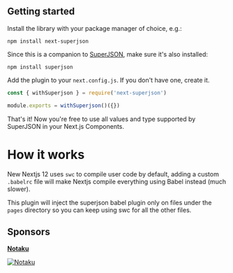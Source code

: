 ## Getting started

Install the library with your package manager of choice, e.g.:

```
npm install next-superjson
```

Since this is a companion to [SuperJSON](https://github.com/blitz-js/superjson),
make sure it's also installed:

```
npm install superjson
```

Add the plugin to your `next.config.js`.
If you don't have one, create it.

```js
const { withSuperjson } = require('next-superjson')

module.exports = withSuperjson()({})
```

That's it! Now you're free to use all values and type supported by SuperJSON in your Next.js Components.

# How it works

New Nextjs 12 uses `swc` to compile user code by default, adding a custom `.babelrc` file will make Nextjs compile everything using Babel instead (much slower).

This plugin will inject the superjson babel plugin only on files under the `pages` directory so you can keep using swc for all the other files.

## Sponsors

[**Notaku**](https://notaku.website)

[![Notaku](https://preview.notaku.website/github_banner.jpg)](https://notaku.website)
